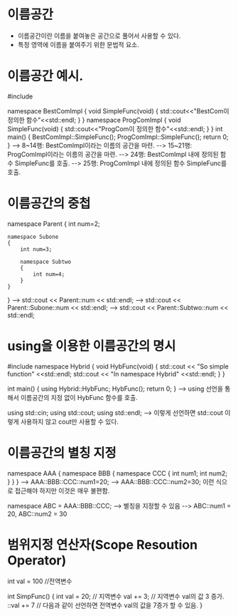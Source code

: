 # 이름공간
- 이름공간이란 이름을 붙여놓은 공간으로 풀어서 사용할 수 있다.
- 특정 영역에 이름을 붙여주기 위한 문법적 요소.
# 이름공간 예시.

#include <iostream>

namespace BestComImpl
{
    void SimpleFunc(void)
    {
        std::cout<<"BestCom이 정의한 함수"<<std::endl;
    }
}
namespace ProgComImpl
{
    void SimpleFunc(void)
    {
        std::cout<<"ProgCom이 정의한 함수"<<std::endl;
    }
}
int main()
{
    BestComImpl::SimpleFunc();
    ProgComImpl::SimpleFunc();
    return 0;
}
--> 8~14행: BestComlmpl이라는 이름의 공간을 마련.
--> 15~21행: ProgComlmpl이라는 이름의 공간을 마련.
--> 24행: BestComlmpl 내에 정의된 함수 SimpleFunc를 호출.
--> 25행: ProgComlmpl 내에 정의된 함수 SimpleFunc를 호출.

# 이름공간의 중첩

namespace Parent
{
    int num=2;

    namespace Subone
    {
        int num=3;

        namespace Subtwo
        {
            int num=4;
        }
    }
}
--> std::cout << Parent::num << std::endl;
--> std::cout << Parent::Subone::num << std::endl;
--> std::cout << Parent::Subtwo::num << std::endl;

# using을 이용한 이름공간의 명시

#include <iostream>
namespace Hybrid
{
    void HybFunc(void)
    {
        std::cout << "So simple function" <<std::endl;
        std::cout << "In namespace Hybrid" <<std::endl;
    }
}

int main()
{
    using Hybrid::HybFunc;
    HybFunc();
    return 0;
}
--> using 선언을 통해서 이름공간의 지정 없이 HybFunc 함수를 호출.

using std::cin;
using std::cout;
using std::endl;
--> 이렇게 선언하면 std::cout 이렇게 사용하지 않고 cout만 사용할 수 있다.

# 이름공간의 별칭 지정

namespace AAA
{
    namespace BBB
    {
        namespace CCC
        {
            int num1;
            int num2;
        }
    }
}
--> AAA::BBB::CCC::num1=20;
--> AAA::BBB::CCC::num2=30; 이런 식으로 접근해야 하지만 이것은 매우 불편함.

namespace ABC = AAA::BBB::CCC;
--> 별칭을 지정할 수 있음
--> ABC::num1 = 20, ABC::num2 = 30

# 범위지정 연산자(Scope Resoution Operator)

int val = 100 //전역변수

int SimpFunc()
{
    int val = 20;  // 지역변수
    val += 3;      // 지역변수 val의 값 3 증가.
    ::val += 7     // 다음과 같이 선언하면 전역변수 val의 값을 7증가 할 수 있음.
}
